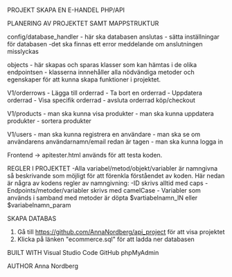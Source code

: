 PROJEKT SKAPA EN E-HANDEL PHP/API

PLANERING AV PROJEKTET SAMT MAPPSTRUKTUR

config/database_handler 
    - här ska databasen anslutas
    - sätta inställningar för databasen
    -det ska finnas ett error meddelande om anslutningen misslyckas

objects
    - här skapas och sparas klasser som kan hämtas i de olika endpointsen
    - klasserna innnehåller alla nödvändiga metoder och egenskaper för att kunna skapa funktioner i projektet.

V1/orderrows
    - Lägga till orderrad
    - Ta bort en orderrad
    - Uppdatera orderrad
    - Visa specifik orderrad
    - avsluta orderrad köp/checkout
   

V1/products
    - man ska kunna visa produkter
    - man ska kunna uppdatera produkter
    - sortera produkter
    

V1/users
    - man ska kunna registrera en användare
    - man ska se om användarens användarnamn/email redan är tagen
    - man ska kunna logga in

Frontend
    -> apitester.html används för att testa koden.

REGLER I PROJEKTET
    -Alla variabel/metod/objekt/variabler är namngivna så beskrivande som möjligt för att förenkla förståendet av koden. Här nedan är några av kodens regler av namngivning:
    -ID skrivs alltid med caps
    -Endpoints/metoder/variabler skrivs med camelCase
    - Variabler som används i samband med metoder är döpta $vartiabelnamn_IN eller $variabelnamn_param


SKAPA DATABAS

1. Gå till https://github.com/AnnaNordberg/api_project för att visa projektet
2. Klicka på länken "ecommerce.sql" för att ladda ner databasen


BUILT WITH Visual Studio Code GitHub phpMyAdmin

AUTHOR Anna Nordberg
